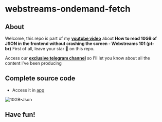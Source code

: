 # webstreams-ondemand-fetch

## About
Welcome, this repo is part of my [**youtube video**](https://youtu.be/-IpRYbL4yMk) about **How to read 10GB of JSON in the frontend without crashing the screen - Webstreams 101 (pt-br)**
First of all, leave your star 🌟 on this repo.

Access our [**exclusive telegram channel**](https://bit.ly/canalerickwendel) so I'll let you know about all the content I've been producing 

## Complete source code
- Access it in [app](./recorded/)

![10GB-Json](https://user-images.githubusercontent.com/8060102/212579868-0d5875f9-6c0e-42c1-b2a3-ca6d7d8b0327.jpg)


## Have fun!


